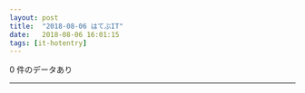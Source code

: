 ```yaml
---
layout: post
title:  "2018-08-06 はてぶIT"
date:   2018-08-06 16:01:15
tags: [it-hotentry]
---
```

0 件のデータあり

<hr>
